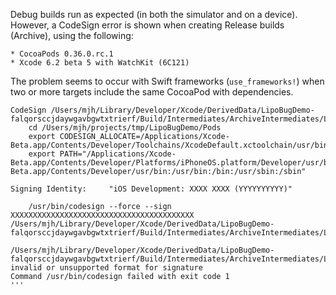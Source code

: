 Debug builds run as expected (in both the simulator and on a device).  However, a CodeSign error is shown when creating Release builds (Archive), using the following:

	* CocoaPods 0.36.0.rc.1
	* Xcode 6.2 beta 5 with WatchKit (6C121)

The problem seems to occur with Swift frameworks (`use_frameworks!`) when two or more targets include the same CocoaPod with dependencies.

```
CodeSign /Users/mjh/Library/Developer/Xcode/DerivedData/LipoBugDemo-falqorsccjdaywgavbgwtxtrierf/Build/Intermediates/ArchiveIntermediates/LipoBugDemo/IntermediateBuildFilesPath/UninstalledProducts/Alamofire.framework
    cd /Users/mjh/projects/tmp/LipoBugDemo/Pods
    export CODESIGN_ALLOCATE=/Applications/Xcode-Beta.app/Contents/Developer/Toolchains/XcodeDefault.xctoolchain/usr/bin/codesign_allocate
    export PATH="/Applications/Xcode-Beta.app/Contents/Developer/Platforms/iPhoneOS.platform/Developer/usr/bin:/Applications/Xcode-Beta.app/Contents/Developer/usr/bin:/usr/bin:/bin:/usr/sbin:/sbin"
    
Signing Identity:     "iOS Development: XXXX XXXX (YYYYYYYYYY)"

    /usr/bin/codesign --force --sign XXXXXXXXXXXXXXXXXXXXXXXXXXXXXXXXXXXXXXXXX /Users/mjh/Library/Developer/Xcode/DerivedData/LipoBugDemo-falqorsccjdaywgavbgwtxtrierf/Build/Intermediates/ArchiveIntermediates/LipoBugDemo/IntermediateBuildFilesPath/UninstalledProducts/Alamofire.framework

/Users/mjh/Library/Developer/Xcode/DerivedData/LipoBugDemo-falqorsccjdaywgavbgwtxtrierf/Build/Intermediates/ArchiveIntermediates/LipoBugDemo/IntermediateBuildFilesPath/UninstalledProducts/Alamofire.framework: invalid or unsupported format for signature
Command /usr/bin/codesign failed with exit code 1
'''
